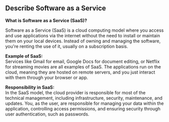 
## Describe Software as a Service

**What is Software as a Service (SaaS)?**

Software as a Service (SaaS) is a cloud computing model where you access and use applications via the internet without the need to install or maintain them on your local devices. Instead of owning and managing the software, you're renting the use of it, usually on a subscription basis.

**Example of SaaS:**  
Services like Gmail for email, Google Docs for document editing, or Netflix for streaming movies are all examples of SaaS. The applications run on the cloud, meaning they are hosted on remote servers, and you just interact with them through your browser or app.

**Responsibility in SaaS:**  
In the SaaS model, the cloud provider is responsible for most of the technical management, including infrastructure, security, maintenance, and updates. You, as the user, are responsible for managing your data within the application, controlling access permissions, and ensuring security through user authentication, such as passwords.